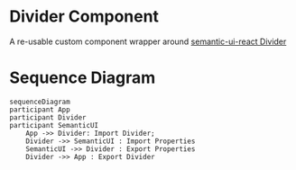 # Divider Component

A re-usable custom component wrapper around [semantic-ui-react Divider](https://react.semantic-ui.com/elements/divider)

# Sequence Diagram

```mermaid
sequenceDiagram
participant App
participant Divider
participant SemanticUI
    App ->> Divider: Import Divider;
    Divider ->> SemanticUI : Import Properties
    SemanticUI ->> Divider : Export Properties
    Divider ->> App : Export Divider
```

